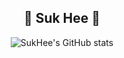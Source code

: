 <div align="center">
    
## 👋 Suk Hee 👋 
  

![SukHee's GitHub stats](https://github-readme-stats.vercel.app/api?username=88dldl&show_icons=true&theme=radical)

<br>
